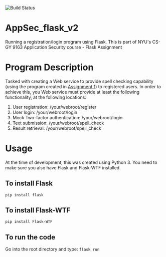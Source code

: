 ![Build Status](https://travis-ci.org/paoga87/AppSec_flask_v2.svg?branch=master)
# AppSec_flask_v2
Running a registration/login program using Flask. This is part of NYU's CS-GY 9163 Application Security course - Flask Assignment

# Program Description
Tasked with creating a Web service to provide spell checking capability (using the program created in [Assignment 1](https://github.com/paoga87/AppSec)) to registered users. In order to achieve this, you Web service must provide at least the following functionality, at the following locations:

1. User registration: /your/webroot/register
2. User login: /your/webroot/login
3. Mock Two-factor authentication: /your/webroot/login
4. Text submission: /your/webroot/spell_check
5. Result retrieval: /your/webroot/spell_check

# Usage
At the time of development, this was created using Python 3. You need to make sure you also have Flask and Flask-WTF installed.

## To install Flask
`pip install flask`

## To install Flask-WTF
`pip install Flask-WTF`

## To run the code
Go into the root directory and type:
`flask run`
